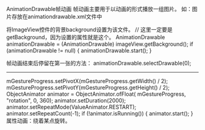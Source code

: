 AnimationDrawable帧动画
帧动画主要用于以动画的形式播放一组图片。
如：图片存放在animationdrawable.xml文件中
<?xml version="1.0" encoding="utf-8"?>
<animation-list xmlns:android="http://schemas.android.com/apk/res/android"
    android:oneshot="true" >
    <item android:drawable="@drawable/ic_voiceplay_3" android:duration="200" />
    <item android:drawable="@drawable/ic_voiceplay_2" android:duration="200" />
    <item android:drawable="@drawable/ic_voiceplay_1" android:duration="200" />
    <item android:drawable="@drawable/ic_voiceplay_3" android:duration="200" />
</animation-list>

将ImageView控件的背景background设置为该文件。
// 这里一定要是getBackground，因为设置的属性就是这个。
AnimationDrawable animationDrawable = (AnimationDrawable) imageView.getBackground();
if (animationDrawable != null) {
	animationDrawable.start();
}

帧动画结束后停留在第一张的方法：
animationDrawable.selectDrawable(0);

------------------------------------------------------------------------------
mGestureProgress.setPivotX(mGestureProgress.getWidth() / 2);
mGestureProgress.setPivotY(mGestureProgress.getHeight() / 2);
ObjectAnimator animator = ObjectAnimator.ofFloat(
		mGestureProgress, "rotation", 0, 360);
animator.setDuration(2000);
animator.setRepeatMode(ValueAnimator.RESTART);
animator.setRepeatCount(-1);
if (!animator.isRunning()) {
	animator.start();
}
属性动画：绕着某点旋转。

